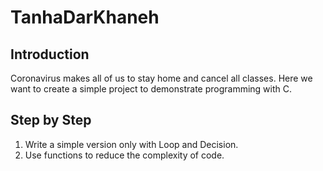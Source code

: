 # TanhaDarKhaneh

## Introduction
Coronavirus makes all of us to stay home and cancel all classes.
Here we want to create a simple project to demonstrate programming with C.

## Step by Step
1. Write a simple version only with Loop and Decision.
2. Use functions to reduce the complexity of code.
